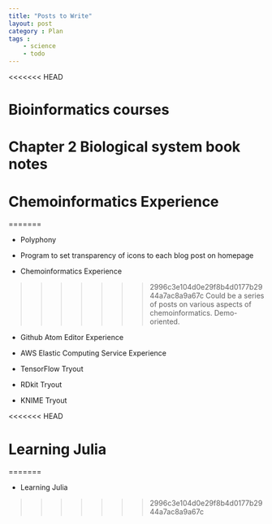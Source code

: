 ```yaml
---
title: "Posts to Write"
layout: post
category : Plan
tags :
    - science
    - todo
---
```

<<<<<<< HEAD
      
# Bioinformatics courses

# Chapter 2 Biological system book notes
      
# Chemoinformatics Experience
=======

- Polyphony

- Program to set transparency of icons to each blog post on homepage

- Chemoinformatics Experience

>>>>>>> 2996c3e104d0e29f8b4d0177b2944a7ac8a9a67c
Could be a series of posts on various aspects of chemoinformatics. Demo-oriented.

- Github Atom Editor Experience

- AWS Elastic Computing Service Experience

- TensorFlow Tryout

- RDkit Tryout

- KNIME Tryout

<<<<<<< HEAD
# Learning Julia
=======
- Learning Julia
>>>>>>> 2996c3e104d0e29f8b4d0177b2944a7ac8a9a67c
